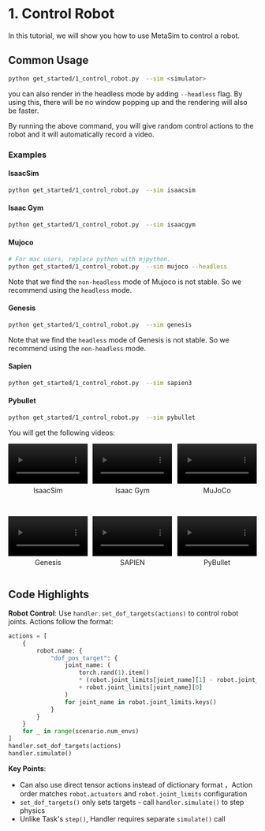 #  1. Control Robot
In this tutorial, we will show you how to use MetaSim to control a robot.

## Common Usage

```bash
python get_started/1_control_robot.py  --sim <simulator>
```
you can also render in the headless mode by adding `--headless` flag. By using this, there will be no window popping up and the rendering will also be faster.

By running the above command, you will give random control actions to the robot and it will automatically record a video.


### Examples

#### IsaacSim
```bash
python get_started/1_control_robot.py  --sim isaacsim
```

#### Isaac Gym
```bash
python get_started/1_control_robot.py  --sim isaacgym
```

#### Mujoco
```bash
# For mac users, replace python with mjpython.
python get_started/1_control_robot.py  --sim mujoco --headless
```
Note that we find the `non-headless` mode of Mujoco is not stable. So we recommend using the `headless` mode.

#### Genesis
```bash
python get_started/1_control_robot.py  --sim genesis
```
Note that we find the `headless` mode of Genesis is not stable. So we recommend using the `non-headless` mode.

#### Sapien
```bash
python get_started/1_control_robot.py  --sim sapien3
```

#### Pybullet
```bash
python get_started/1_control_robot.py  --sim pybullet
```


You will get the following videos:

<div style="display: flex; flex-wrap: wrap; justify-content: space-between; gap: 10px;">
    <div style="display: flex; justify-content: space-between; width: 100%; margin-bottom: 20px;">
        <div style="width: 32%; text-align: center;">
            <video width="100%" autoplay loop muted playsinline>
                <source src="https://roboverse.wiki/_static/standard_output/1_move_robot_isaaclab.mp4" type="video/mp4">
            </video>
            <p style="margin-top: 5px;">IsaacSim</p>
        </div>
        <div style="width: 32%; text-align: center;">
            <video width="100%" autoplay loop muted playsinline>
                <source src="https://roboverse.wiki/_static/standard_output/1_move_robot_isaacgym.mp4" type="video/mp4">
            </video>
            <p style="margin-top: 5px;">Isaac Gym</p>
        </div>
        <div style="width: 32%; text-align: center;">
            <video width="100%" autoplay loop muted playsinline>
                <source src="https://roboverse.wiki/_static/standard_output/1_move_robot_mujoco.mp4" type="video/mp4">
            </video>
            <p style="margin-top: 5px;">MuJoCo</p>
        </div>
    </div>
    <div style="display: flex; justify-content: space-between; width: 100%;">
        <div style="width: 32%; text-align: center;">
            <video width="100%" autoplay loop muted playsinline>
                <source src="https://roboverse.wiki/_static/standard_output/1_move_robot_genesis.mp4" type="video/mp4">
            </video>
            <p style="margin-top: 5px;">Genesis</p>
        </div>
        <div style="width: 32%; text-align: center;">
            <video width="100%" autoplay loop muted playsinline>
                <source src="https://roboverse.wiki/_static/standard_output/1_move_robot_sapien3.mp4" type="video/mp4">
            </video>
            <p style="margin-top: 5px;">SAPIEN</p>
        </div>
        <div style="width: 32%; text-align: center;">
            <video width="100%" autoplay loop muted playsinline>
                <source src="https://roboverse.wiki/_static/standard_output/1_move_robot_pybullet.mp4" type="video/mp4">
            </video>
            <p style="margin-top: 5px;">PyBullet</p>
        </div>
    </div>
</div>

## Code Highlights

**Robot Control**: Use `handler.set_dof_targets(actions)` to control robot joints. Actions follow the format:
```python
actions = [
    {
        robot.name: {
            "dof_pos_target": {
                joint_name: (
                    torch.rand(1).item()
                    * (robot.joint_limits[joint_name][1] - robot.joint_limits[joint_name][0])
                    + robot.joint_limits[joint_name][0]
                )
                for joint_name in robot.joint_limits.keys()
            }
        }
    }
    for _ in range(scenario.num_envs)
]
handler.set_dof_targets(actions)
handler.simulate()
```

**Key Points**:
- Can also use direct tensor actions instead of dictionary format ，Action order matches `robot.actuators` and `robot.joint_limits` configuration
- `set_dof_targets()` only sets targets - call `handler.simulate()` to step physics
- Unlike Task's `step()`, Handler requires separate `simulate()` call
